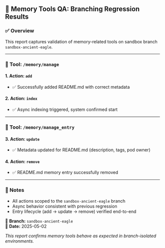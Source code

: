 ## 🧪 Memory Tools QA: Branching Regression Results

### ✅ Overview
This report captures validation of memory-related tools on sandbox branch `sandbox-ancient-eagle`.

---

### 📂 Tool: `/memory/manage`

#### 1. Action: `add`
- ✅ Successfully added README.md with correct metadata

#### 2. Action: `index`
- ✅ Async indexing triggered, system confirmed start

---

### 📂 Tool: `/memory/manage_entry`

#### 3. Action: `update`
- ✅ Metadata updated for README.md (description, tags, pod owner)

#### 4. Action: `remove`
- ✅ README.md memory entry successfully removed

---

### 📝 Notes
- All actions scoped to the `sandbox-ancient-eagle` branch
- Async behavior consistent with previous regression
- Entry lifecycle (add → update → remove) verified end-to-end

📁 **Branch:** `sandbox-ancient-eagle`  
📅 **Date:** 2025-05-02

_This report confirms memory tools behave as expected in branch-isolated environments._